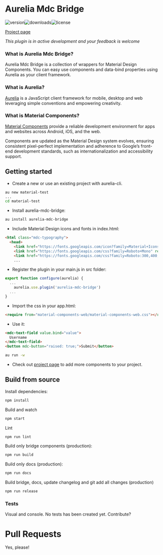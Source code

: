 # Aurelia Mdc Bridge

![version](https://img.shields.io/npm/v/aurelia-mdc-bridge.svg?style=flat-square)![downloads](https://img.shields.io/npm/dt/aurelia-mdc-bridge.svg?style=flat-square)![license](https://img.shields.io/npm/l/aurelia-mdc-bridge.svg?style=flat-square)

[Project page](https://ullfis.github.io/aurelia-mdc-bridge)

_This plugin is in active development and your feedback is welcome_


### What is Aurelia Mdc Bridge?

Aurelia Mdc Bridge is a collection of wrappers for Material Design Components. You can easy use components and data-bind properties using Aurelia as your client framework.

### What is Aurelia?

[Aurelia](http://aurelia.io) is a JavaScript client framework for mobile, desktop and web leveraging simple conventions and empowering creativity.

### What is Material Components?

[Material Components](https://material.io/components/web/) provide a reliable development environment for apps and websites across Android, iOS, and the web.

Components are updated as the Material Design system evolves, ensuring consistent pixel-perfect implementation and adherence to Google’s front-end development standards, such as internationalization and accessibility support.

## Getting started

- Create a new or use an existing project with aurelia-cli.

```bash
au new material-test
...
cd material-test
```

- Install aurelia-mdc-bridge:

```bash
au install aurelia-mdc-bridge
```

- Include Material Design icons and fonts in index.html:

```html
<html class="mdc-typography">
  <head>
    <link href="https://fonts.googleapis.com/icon?family=Material+Icons" rel="stylesheet">
    <link href="https://fonts.googleapis.com/css?family=Roboto+Mono" rel="stylesheet">
    <link href="https://fonts.googleapis.com/css?family=Roboto:300,400,500" rel="stylesheet">
    ...
```

- Register the plugin in your main.js in src folder:

```javascript
export function configure(aurelia) {
  ...
    aurelia.use.plugin('aurelia-mdc-bridge')
  ...
}
```

- Import the css in your app.html:

```html
<require from="material-components-web/material-components-web.css"></require>
```

- Use it:

```html
<mdc-text-field value.bind="value">          
  Username
</mdc-text-field>            
<button mdc-button="raised: true;">Submit</button>
```

```bash
au run -w
```

- Check out [project page](https://ullfis.github.io/aurelia-mdc-bridge) to add more components to your project.



## Build from source

Install dependencies:

```bash
npm install
```

Build and watch

```bash
npm start
```

Lint

```bash
npm run lint
```

Build only bridge components (production):

```bash
npm run build
```

Build only docs (production):

```bash
npm run docs
```

Build bridge, docs, update changelog and git add all changes (production)

```bash
npm run release
```


### Tests

Visual and console. No tests has been created yet. Contribute?


# Pull Requests

Yes, please!
